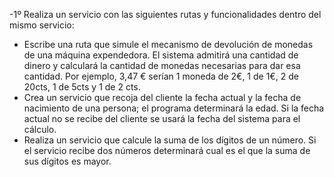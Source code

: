 -1º Realiza un servicio con las siguientes rutas y funcionalidades dentro del mismo
servicio:
- Escribe una ruta que simule el mecanismo de devolución de monedas de una máquina expendedora. El
sistema admitirá una cantidad de dinero y calculará la cantidad de monedas necesarias para dar esa
cantidad. Por ejemplo, 3,47 € serían 1 moneda de 2€, 1 de 1€, 2 de 20cts, 1 de 5cts y 1 de 2 cts.
- Crea un servicio que recoja del cliente la fecha actual y la fecha de nacimiento de una persona; el programa
determinará la edad. Si la fecha actual no se recibe del cliente se usará la fecha del sistema para el cálculo.
- Realiza un servicio que calcule la suma de los dígitos de un número. Si el servicio recibe dos números
determinará cual es el que la suma de sus dígitos es mayor.

